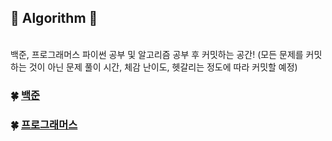 ## :green_heart: Algorithm :green_heart:
<br/>
백준, 프로그래머스 파이썬 공부 및 알고리즘 공부 후 커밋하는 공간!
(모든 문제를 커밋하는 것이 아닌 문제 풀이 시간, 체감 난이도, 헷갈리는 정도에 따라 커밋할 예정)

### :four_leaf_clover: [백준](https://github.com/Seyun-0106/Algorithm/tree/main/%EB%B0%B1%EC%A4%80)
### :four_leaf_clover: [프로그래머스](http://www.naver.com)
